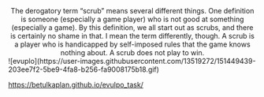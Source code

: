 ﻿<div align="center">The derogatory term “scrub” means several different things. One definition is someone (especially a game player) who is not good at something (especially a game). By this definition, we all start out as scrubs, and there is certainly no shame in that. I mean the term differently, though. A scrub is a player who is handicapped by self-imposed rules that the game knows nothing about. A scrub does not play to win.</div>
 ![evuplo](https://user-images.githubusercontent.com/13519272/151449439-203ee7f2-5be9-4fa8-b256-fa9008175b18.gif)

https://betulkaplan.github.io/evulpo_task/
